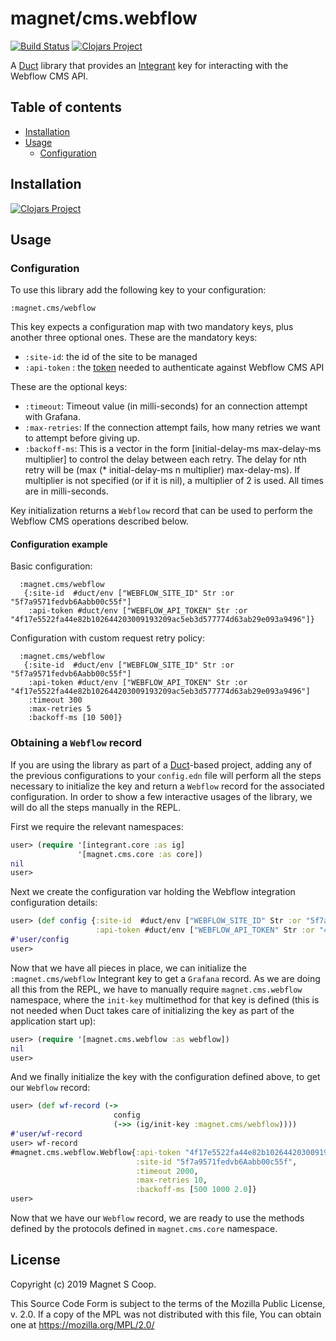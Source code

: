 # magnet/cms.webflow
[![Build Status](https://api.travis-ci.com/magnetcoop/cms.webflow.svg?branch=master)](https://travis-ci.com/magnetcoop/cms.webflow)
[![Clojars Project](https://img.shields.io/clojars/v/magnet/cms.webflow.svg)](https://clojars.org/magnet/cms.webflow)

A [Duct](https://github.com/duct-framework/duct) library that provides an [Integrant](https://github.com/weavejester/integrant) key for interacting with the Webflow CMS API.

## Table of contents
* [Installation](#installation)
* [Usage](#usage)
  * [Configuration](#configuration)

## Installation

[![Clojars Project](https://clojars.org/magnet/cms.webflow/latest-version.svg)](https://clojars.org/magnet/cms.webflow)

## Usage

### Configuration
To use this library add the following key to your configuration:

`:magnet.cms/webflow`

This key expects a configuration map with two mandatory keys, plus another three optional ones.
These are the mandatory keys:

* `:site-id`: the id of the site to be managed
* `:api-token` : the [token](https://developers.webflow.com/oauth#api-keys) needed to authenticate against Webflow CMS API

These are the optional keys:
* `:timeout`: Timeout value (in milli-seconds) for an connection attempt with Grafana.
* `:max-retries`: If the connection attempt fails, how many retries we want to attempt before giving up.
* `:backoff-ms`: This is a vector in the form [initial-delay-ms max-delay-ms multiplier] to control the delay between each retry. The delay for nth retry will be (max (* initial-delay-ms n multiplier) max-delay-ms). If multiplier is not specified (or if it is nil), a multiplier of 2 is used. All times are in milli-seconds.

Key initialization returns a `Webflow` record that can be used to perform the Webflow CMS operations described below.

#### Configuration example
Basic configuration:
```edn
  :magnet.cms/webflow
   {:site-id  #duct/env ["WEBFLOW_SITE_ID" Str :or "5f7a9571fedvb6Aabb00c55f"]
    :api-token #duct/env ["WEBFLOW_API_TOKEN" Str :or "4f17e5522fa44e82b102644203009193209ac5eb3d577774d63ab29e093a9496"]}
```

Configuration with custom request retry policy:
```edn
  :magnet.cms/webflow
   {:site-id  #duct/env ["WEBFLOW_SITE_ID" Str :or "5f7a9571fedvb6Aabb00c55f"]
    :api-token #duct/env ["WEBFLOW_API_TOKEN" Str :or "4f17e5522fa44e82b102644203009193209ac5eb3d577774d63ab29e093a9496"]
    :timeout 300
    :max-retries 5
    :backoff-ms [10 500]}
```

### Obtaining a `Webflow` record

If you are using the library as part of a [Duct](https://github.com/duct-framework/duct)-based project, adding any of the previous configurations to your `config.edn` file will perform all the steps necessary to initialize the key and return a `Webflow` record for the associated configuration. In order to show a few interactive usages of the library, we will do all the steps manually in the REPL.

First we require the relevant namespaces:

```clj
user> (require '[integrant.core :as ig]
               '[magnet.cms.core :as core])
nil
user>
```

Next we create the configuration var holding the Webflow integration configuration details:

```clj
user> (def config {:site-id  #duct/env ["WEBFLOW_SITE_ID" Str :or "5f7a9571fedvb6Aabb00c55f"]
                   :api-token #duct/env ["WEBFLOW_API_TOKEN" Str :or "4f17e5522fa44e82b102644203009193209ac5eb3d577774d63ab29e093a9496"]})
#'user/config
user>
```

Now that we have all pieces in place, we can initialize the `:magnet.cms/webflow` Integrant key to get a `Grafana` record. As we are doing all this from the REPL, we have to manually require `magnet.cms.webflow` namespace, where the `init-key` multimethod for that key is defined (this is not needed when Duct takes care of initializing the key as part of the application start up):

``` clj
user> (require '[magnet.cms.webflow :as webflow])
nil
user>
```

And we finally initialize the key with the configuration defined above, to get our `Webflow` record:

``` clj
user> (def wf-record (->
                       config
                       (->> (ig/init-key :magnet.cms/webflow))))
#'user/wf-record
user> wf-record
#magnet.cms.webflow.Webflow{:api-token "4f17e5522fa44e82b102644203009193209ac5eb3d577774d63ab29e093a9496",
                            :site-id "5f7a9571fedvb6Aabb00c55f",
                            :timeout 2000,
                            :max-retries 10,
                            :backoff-ms [500 1000 2.0]}
user>
```
Now that we have our `Webflow` record, we are ready to use the methods defined by the protocols defined in `magnet.cms.core` namespace.

## License

Copyright (c) 2019 Magnet S Coop.

This Source Code Form is subject to the terms of the Mozilla Public License,
v. 2.0. If a copy of the MPL was not distributed with this file, You can obtain
one at https://mozilla.org/MPL/2.0/
